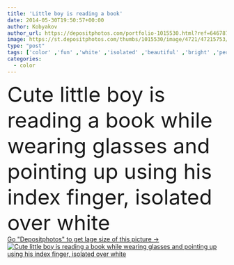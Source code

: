 ```yaml
---
title: 'Little boy is reading a book'
date: 2014-05-30T19:50:57+00:00
author: Kobyakov
author_url: https://depositphotos.com/portfolio-1015530.html?ref=64678756
image: https://st.depositphotos.com/thumbs/1015530/image/4721/47215753/api_thumb_450.jpg?forcejpeg=true
type: "post"
tags: ['color' ,'fun' ,'white' ,'isolated' ,'beautiful' ,'bright' ,'person' ,'human' ,'one' ,'young' ,'people' ,'serene' ,'cute' ,'caucasian' ,'vertical' ,'up' ,'cutout' ,'child' ,'little' ,'playful' ,'male' ,'youth' ,'brunette' ,'boy' ,'childhood' ,'kid' ,'over' ,'calm' ,'school' ,'finger' ,'pointing' ,'elementary' ,'reading' ,'book' ,'learning' ,'education' ,'studying' ,'homework' ,'using' ,'textbook' ,'eyeglasses' ,'glasses' ,'goggles' ,'lesson' ,'Wearing' ,'index' ,'showing' ,'and' ,'spectacles' ,'while' ]
categories: 
  - color
---
```

<div aling="center">
            <font size="60"> Cute little boy is reading a book while wearing glasses and pointing up using his index finger, isolated over white</font>   
</div>
<div>
    <a href='https://st.depositphotos.com/thumbs/1015530/image/4721/47215753/api_thumb_450.jpg?forcejpeg=true?ref=64678756' target=_blank > Go "Depositphotos" to get lage size of this picture ->
        <img href='https://st.depositphotos.com/thumbs/1015530/image/4721/47215753/api_thumb_450.jpg?forcejpeg=true?ref=64678756' src='https://st.depositphotos.com/1015530/4721/i/950/depositphotos_47215753-stock-photo-little-boy-is-reading-a.jpg?forcejpeg=true' alt='Cute little boy is reading a book while wearing glasses and pointing up using his index finger, isolated over white' >
    </a>
</div>

